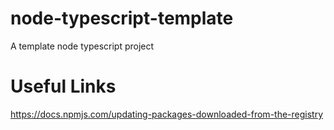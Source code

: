 # node-typescript-template
A template node typescript project

# Useful Links

https://docs.npmjs.com/updating-packages-downloaded-from-the-registry
